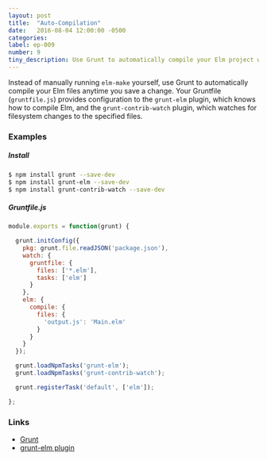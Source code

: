 ```yaml
---
layout: post
title:  "Auto-Compilation"
date:   2016-08-04 12:00:00 -0500
categories:
label: ep-009
number: 9
tiny_description: Use Grunt to automatically compile your Elm project when a file is saved.
---
```


Instead of manually running `elm-make` yourself, use Grunt to automatically compile your Elm files anytime you save a change. Your Gruntfile (`gruntfile.js`) provides configuration to the `grunt-elm` plugin, which knows how to compile Elm, and the `grunt-contrib-watch` plugin, which watches for filesystem changes to the specified files.

### Examples

##### Install
```bash
$ npm install grunt --save-dev
$ npm install grunt-elm --save-dev
$ npm install grunt-contrib-watch --save-dev
```

##### Gruntfile.js
```js
module.exports = function(grunt) {

  grunt.initConfig({
    pkg: grunt.file.readJSON('package.json'),
    watch: {
      gruntfile: {
        files: ['*.elm'],
        tasks: ['elm']
      }
    },
    elm: {
      compile: {
        files: {
          'output.js': 'Main.elm'
        }
      }
    }
  });

  grunt.loadNpmTasks('grunt-elm');
  grunt.loadNpmTasks('grunt-contrib-watch');

  grunt.registerTask('default', ['elm']);

};
```


### Links

* [Grunt](http://gruntjs.com)
* [grunt-elm plugin](https://github.com/rtfeldman/grunt-elm)
